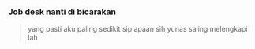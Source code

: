 ### Job desk nanti di bicarakan 

> yang pasti aku paling sedikit sip 
> apaan sih yunas saling melengkapi lah
